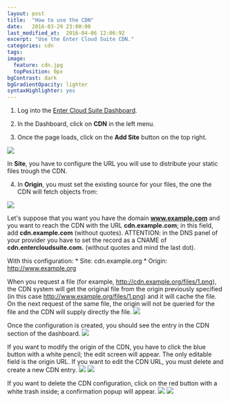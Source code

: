 ```yaml
---
layout: post
title:  "How to use the CDN"
date:   2016-03-29 23:00:00
last_modified_at:  2016-04-06 12:06:92
excerpt: "Use the Enter Cloud Suite CDN."
categories: cdn
tags:
image:
  feature: cdn.jpg
  topPosition: 0px
bgContrast: dark
bgGradientOpacity: lighter
syntaxHighlighter: yes
---
```

1. Log into the <a href="https://dashboard.entercloudsuite.com" target="_blank">Enter Cloud Suite Dashboard</a>.

2. In the Dashboard, click on **CDN** in the left menu.

3. Once the page loads, click on the **Add Site** button on the top right.
<img class="responsive-guide-img" src="{{ site.baseurl_posts_img }}ecs-cdn-01.png">

In **Site**, you have to configure the URL you will use to distribute your static files trough the CDN.

4. In **Origin**, you must set the existing source for your files, the one the CDN will fetch objects from:
<img class="responsive-guide-img" src="{{ site.baseurl_posts_img }}ecs-cdn-02.png">

Let's suppose that you want you have the domain **www.example.com** and you want to reach the CDN with the URL **cdn.example.com**; in this field, add **cdn.example.com** (without quotes).
ATTENTION: in the DNS panel of your provider you have to set the record as a CNAME of **cdn.entercloudsuite.com.** (without quotes and mind the last dot).

With this configuration:
    * Site: cdn.example.org
    * Origin: http://www.example.org

When you request a file (for example, http://cdn.example.org/files/1.png), the CDN system will get the original file from the origin previously specified (in this case http://www.example.org/files/1.png) and it will cache the file. On the next request of the same file, the origin will not be queried for the file and the CDN will supply directly the file.
<img class="responsive-guide-img" src="{{ site.baseurl_posts_img }}ecs-cdn-03.png">

Once the configuration is created, you should see the entry in the CDN section of the dashboard.
<img class="responsive-guide-img" src="{{ site.baseurl_posts_img }}ecs-cdn-04.png">

If you want to modify the origin of the CDN, you have to click the blue button with a white pencil; the edit screen will appear. The only editable field is the origin URL.
If you want to edit the CDN URL, you must delete and create a new CDN entry.
<img class="responsive-guide-img" src="{{ site.baseurl_posts_img }}ecs-cdn-05.png">
<img class="responsive-guide-img" src="{{ site.baseurl_posts_img }}ecs-cdn-06.png">

If you want to delete the CDN configuration, click on the red button with a white trash inside; a confirmation popup will appear.
<img class="responsive-guide-img" src="{{ site.baseurl_posts_img }}ecs-cdn-07.png">
<img class="responsive-guide-img" src="{{ site.baseurl_posts_img }}ecs-cdn-08.png">